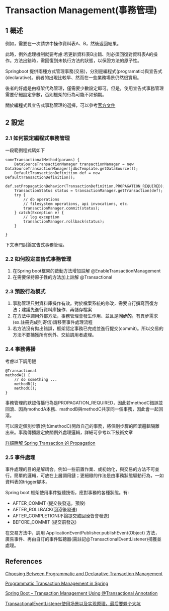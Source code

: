 # Transaction Management(事務管理)

## 1 概述

例如，需要在一次請求中操作資料表A、B，然後返回結果。

此時，例外處理機制就要考慮:若更新資料表B出錯、則必須回復對資料表A的操作。方法出錯時，需回復到未執行方法的狀態，以保證方法的原子性。

Springboot 提供兩種方式管理事務(交易)，分別是編程式(programatic)與宣告式(declarative)。前者的出現比較早、然而在一些業務場景仍然很實用。

後者的好處是由框架代為管理，僅需要少數設定即可。但是，使用宣告式事務管理需要仔細設定參數，否則框架的行為可能不如預期。

關於編程式與宣告式事務管理的選擇，可以參考[官方文件](https://docs.spring.io/spring-framework/reference/data-access/transaction/tx-decl-vs-prog.html)

## 2 設定

### 2.1 如何設定編程式事務管理

一段範例程式碼如下

```
someTransactionalMethod(params) {
	DataSourceTransactionManager transactionManager = new DataSourceTransactionManager(jdbcTemplate.getDataSource());
	DefaultTransactionDefinition def = new DefaultTransactionDefinition();
	def.setPropagationBehavior(TransactionDefinition.PROPAGATION_REQUIRED);
	TransactionStatus status = transactionManager.getTransaction(def);
	try {
		// db operations
		// filesystem operations, api invocations, etc.
		transactionManager.commit(status);
	} catch(Exception e) {
		// log exception
		transactionManager.rollback(status);
	}

}
```

下文專門討論宣告式事務管理。

### 2.2 如何設定宣告式事務管理

1. 在Spring boot框架的啟動方法增加註解 @EnableTransactionManagement
1. 在需要保持原子性的方法加上註解 @Transactional

### 2.3 預設行為模式

1. 事務管理只對資料庫操作有效。對於檔案系統的修改，需要自行撰寫回復方法；建議先進行資料庫操作、再儲存檔案
1. 在方法中調用外部方法，事務管理會發生作用、並且是**同步的**。有異步需求(ex.註冊完成則寄信)請移至事件處理流程
1. 若方法沒有拋出錯誤，框架認定事務已完成並進行提交(commit)。所以交易的方法不要捕獲所有例外、交給調用者處理。

### 2.4 事務傳播

考慮以下調用鏈

```
@Transactional
methodA() {
	// do something ...
	methodB();
	methodC();
}
```
事務管理的默認傳播行為是PROPAGATION_REQUIRED，因此若methodC錯誤並回滾、因為mothodA本務、mathodB與methodC共享同一個事務，因此會一起回滾。

可以設定個別步驟(例如methodC)開啟自己的事務，將個別步驟的回滾邏輯隔離出來。事務傳播設定攸關例外處理邏輯，詳細可參考以下技術文章

[詳細瞭解 Spring Transaction 的 Propagation](https://www.tpisoftware.com/tpu/articleDetails/2741)

### 2.5 事件處理

事件處理的目的是解耦合。例如一些前置作業、或初始化，與交易的方法不可並行。簡單的邏輯，可放在上層調用鏈；更細緻的作法是由事務狀態驅動行為，一如資料表的trigger腳本。

Spring boot 框架使用事件監聽技術，應對事務的各種狀態。有:

- AFTER_COMMT (提交後發送。預設)
- AFTER_ROLLBACK(回滾後發送)
- AFTER_COMPLETION(不論提交或回滾皆會發送)
- BEFORE_COMMIT (提交前發送)

在交易方法中，調用 ApplicationEventPublisher.publishEvent(Object) 方法，廣告事件、再由自訂的事件監聽器(需註記@TransactionalEventListener)捕獲並處理。


## References

[Choosing Between Programmatic and Declarative Transaction Management](https://docs.spring.io/spring-framework/reference/data-access/transaction/tx-decl-vs-prog.html)

[Programmatic Transaction Management in Spring](https://www.baeldung.com/spring-programmatic-transaction-management)

[Spring Boot – Transaction Management Using @Transactional Annotation](https://www.geeksforgeeks.org/spring-boot-transaction-management-using-transactional-annotation/)

[TransactionalEventListener使用场景以及实现原理，最后要躲个大坑](https://juejin.cn/post/7011685509567086606)

